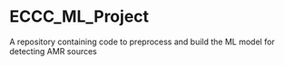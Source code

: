 # ECCC_ML_Project
A repository containing code to preprocess and build the ML model for detecting AMR sources
